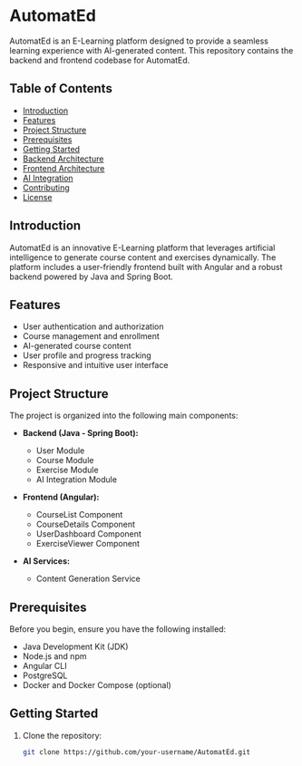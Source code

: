 # AutomatEd

AutomatEd is an E-Learning platform designed to provide a seamless learning experience with AI-generated content. This repository contains the backend and frontend codebase for AutomatEd.

## Table of Contents

- [Introduction](#introduction)
- [Features](#features)
- [Project Structure](#project-structure)
- [Prerequisites](#prerequisites)
- [Getting Started](#getting-started)
- [Backend Architecture](#backend-architecture)
- [Frontend Architecture](#frontend-architecture)
- [AI Integration](#ai-integration)
- [Contributing](#contributing)
- [License](#license)

## Introduction

AutomatEd is an innovative E-Learning platform that leverages artificial intelligence to generate course content and exercises dynamically. The platform includes a user-friendly frontend built with Angular and a robust backend powered by Java and Spring Boot.

## Features

- User authentication and authorization
- Course management and enrollment
- AI-generated course content
- User profile and progress tracking
- Responsive and intuitive user interface

## Project Structure

The project is organized into the following main components:

- **Backend (Java - Spring Boot):**
    - User Module
    - Course Module
    - Exercise Module
    - AI Integration Module

- **Frontend (Angular):**
    - CourseList Component
    - CourseDetails Component
    - UserDashboard Component
    - ExerciseViewer Component

- **AI Services:**
    - Content Generation Service

## Prerequisites

Before you begin, ensure you have the following installed:

- Java Development Kit (JDK)
- Node.js and npm
- Angular CLI
- PostgreSQL
- Docker and Docker Compose (optional)

## Getting Started

1. Clone the repository:

   ```bash
   git clone https://github.com/your-username/AutomatEd.git
